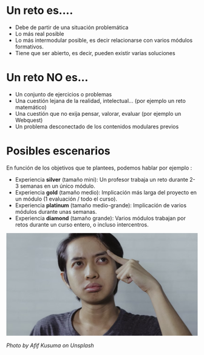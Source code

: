 # Un reto es....

* Debe de partir de una situación problemática
* Lo más real posible
* Lo más intermodular posible, es decir relacionarse con varios módulos formativos.
* Tiene que ser abierto, es decir, pueden existir varias soluciones

# Un reto NO es...

* Un conjunto de ejercicios o problemas
* Una cuestión lejana de la realidad, intelectual... (por ejemplo un reto matemático)
* Una cuestión que no exija pensar, valorar, evaluar (por ejemplo un Webquest)
* Un problema desconectado de los contenidos modulares previos

# Posibles escenarios

En función de los objetivos que te plantees, podemos hablar por ejemplo :

* Experiencia **silver** (tamaño mini): Un  profesor  trabaja  un  reto  durante  2-3  semanas  en  un  único módulo.
* Experiencia **gold** (tamaño medio): Implicación más larga del proyecto en un módulo (1 evaluación / todo el curso).
* Experiencia **platinum** (tamaño medio-grande): Implicación de varios módulos durante unas semanas.
* Experiencia **diamond** (tamaño grande): Varios  módulos  trabajan  por  retos  durante  un  curso  entero,  o incluso intercentros.

![](/assets/4.png)

_Photo by Afif Kusuma on Unsplash_
